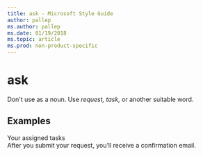 ```yaml
---
title: ask - Microsoft Style Guide
author: pallep
ms.author: pallep
ms.date: 01/19/2018
ms.topic: article
ms.prod: non-product-specific
---
```


# ask

Don't use as a noun. Use *request, task,* or another suitable word.

## Examples

Your assigned tasks  
After you submit your request, you’ll receive a confirmation email.
